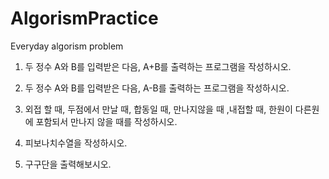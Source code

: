 # AlgorismPractice
Everyday algorism problem
1. 두 정수 A와 B를 입력받은 다음, A+B를 출력하는 프로그램을 작성하시오.

2. 두 정수 A와 B를 입력받은 다음, A-B를 출력하는 프로그램을 작성하시오.

3. 외접 할 때, 두점에서 만날 때, 합동일 때, 만나지않을 때 ,내접할 때,
	 한원이 다른원에 포함되서 만나지 않을 때를 작성하시오.

4. 피보나치수열을 작성하시오.

5. 구구단을 출력해보시오.
